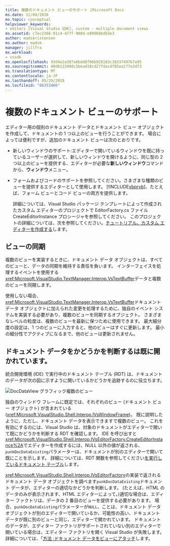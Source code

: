```yaml
---
title: 複数のドキュメント ビューのサポート |Microsoft Docs
ms.date: 11/04/2016
ms.topic: conceptual
helpviewer_keywords:
- editors [Visual Studio SDK], custom - multiple document views
ms.assetid: c7ec2366-91c4-477f-908d-e89068bdb3e3
author: madskristensen
ms.author: madsk
manager: jillfra
ms.workload:
- vssdk
ms.openlocfilehash: 93d4e2a307a6bdd8f06b928103c38337497b7a95
ms.sourcegitcommit: 40d612240dc5bea418cd27fdacdf85ea177e2df3
ms.translationtype: MT
ms.contentlocale: ja-JP
ms.lasthandoff: 05/29/2019
ms.locfileid: "66353466"
---
```

# <a name="supporting-multiple-document-views"></a>複数のドキュメント ビューのサポート
エディター用の個別のドキュメント データとドキュメント ビュー オブジェクトを作成して、ドキュメントの 1 つ以上のビューを行うことができます。 場合によっては便利ですが、追加のドキュメント ビューは次のとおりです。

- 新しいウィンドウのサポート:エディターで開いているウィンドウを既に持っているユーザーが選択して、新しいウィンドウを開けるように、同じ型の 2 つ以上のビューを提供する、エディターが必要な**新しいウィンドウ**コマンドから、**ウィンドウ**メニュー。

- フォームおよびコードのサポートを参照してください。さまざまな種類のビューを提供するエディターとして使用します。 [!INCLUDE[vbprvb](../code-quality/includes/vbprvb_md.md)]、たとえば、フォーム ビューとコード ビューの両方を提供します。

  詳細については、Visual Studio パッケージ テンプレートによって作成されたカスタム エディターのプロジェクトで EditorFactory.cs ファイル CreateEditorInstance プロシージャを参照してください。 このプロジェクトの詳細については、次を参照してください。[チュートリアル。カスタム エディターを作成する](../extensibility/walkthrough-creating-a-custom-editor.md)します。

## <a name="synchronizing-views"></a>ビューの同期
 複数のビューを実装するときに、ドキュメント データ オブジェクトは、すべてのビューと、データの同期を維持する責任を負います。 インターフェイスを処理するイベントを使用する<xref:Microsoft.VisualStudio.TextManager.Interop.VsTextBuffer>データと複数のビューを同期します。

 使用しない場合、<xref:Microsoft.VisualStudio.TextManager.Interop.VsTextBuffer>ドキュメント データ オブジェクトに加えられた変更を処理するために、独自のイベント システムを実装する必要があり、複数のビューを同期するオブジェクト。 さまざまなレベルの粒度は、複数のビューを最新に保つために使用できます。 最大細分度の設定は、1 つのビューに入力すると、他のビューはすぐに更新します。 最小の細分性でアクティブになるまで、他のビューは更新されません。

## <a name="determining-whether-document-data-is-already-open"></a>ドキュメント データをかどうかを判断するは既に開かれています。
 統合開発環境 (IDE) で実行中のドキュメント テーブル (RDT) は、ドキュメントのデータが次の図に示すように開いているかどうかを追跡するのに役立ちます。

 ![DocDataView グラフィック](../extensibility/media/docdataview.gif "Docdataview")複数のビュー

 独自のウィンドウ フレームに既定では、それぞれのビュー (ドキュメント ビュー オブジェクト) が含まれている (<xref:Microsoft.VisualStudio.Shell.Interop.IVsWindowFrame>)。 既に説明したように、ただし、ドキュメント データを表示できますで複数のビュー。 これを有効にするのには、Visual Studio は、対象のドキュメントがエディターで開いて既にかどうかを判断する RDT を確認します。 IDE を呼び出すと<xref:Microsoft.VisualStudio.Shell.Interop.IVsEditorFactory.CreateEditorInstance%2A>でエディターを作成するには、NULL 以外の値が返される、`punkDocDataExisting`パラメーターは、ドキュメントが別のエディターで開いて既にことを示します。 詳細については、RDT 関数を参照してください[を実行しているドキュメント テーブル](../extensibility/internals/running-document-table.md)します。

 <xref:Microsoft.VisualStudio.Shell.Interop.IVsEditorFactory>の実装で返されるドキュメント データ オブジェクトを調べます`punkDocDataExisting`ドキュメント データが、エディターの適切なかどうかを判断します。 (たとえば、HTML のデータのみが表示されます、HTML エディターによって。)適切な場合は、エディター ファクトリは、データの 2 番目のビューを提供する必要があります。 場合、`punkDocDataExisting`パラメーターが`NULL`、ことは、ドキュメント データ オブジェクトが別のエディターで開いているか、可能性の高い、ドキュメント データが既に別のビューと同じ、エディターで開かれています。 ドキュメントのデータが、エディター ファクトリがサポートされていない別のエディターで開いている場合は、エディター ファクトリを開く Visual Studio が失敗します。 詳細については、「[方法 :ドキュメント データをビューにアタッチ](../extensibility/how-to-attach-views-to-document-data.md)します。